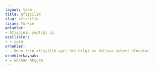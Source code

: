 ```yaml
---
layout: term
title: afişçilik
slug: afiscilik
lisan: Türkçe
anlamlar:
- Afişçinin yaptığı iş
ozellikler:
- - isim
ornekler:
- - Onun için afişçilik ayrı bir bilgi ve ihtisas şubesi olmuştur.
orneklerkaynak:
- - Gökhan Akçura
---
```

